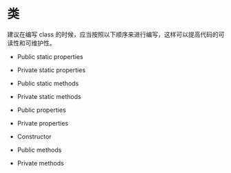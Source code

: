 # 类

建议在编写 class 的时候，应当按照以下顺序来进行编写，这样可以提高代码的可读性和可维护性。

- Public static properties
- Private static properties

- Public static methods
- Private static methods

- Public properties
- Private properties

- Constructor

- Public methods
- Private methods
